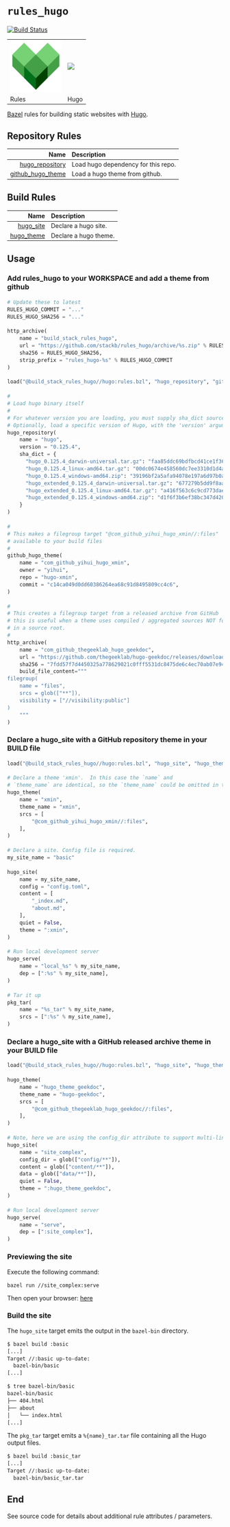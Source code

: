 # `rules_hugo`

[![Build Status](https://api.cirrus-ci.com/github/stackb/rules_hugo.svg)](https://cirrus-ci.com/github/stackb/rules_hugo)

<table><tr>
<td><img src="https://raw.githubusercontent.com/bazelbuild/bazel-blog/master/images/bazel-icon.svg" height="120"/></td>
<td><img src="https://raw.githubusercontent.com/gohugoio/hugoDocs/master/static/img/hugo-logo.png" height="120"/></td>
</tr><tr>
<td>Rules</td>
<td>Hugo</td>
</tr></table>

[Bazel](https://bazel.build) rules for building static websites with [Hugo](https://gohugo.io).

## Repository Rules

|                                    Name | Description                         |
| --------------------------------------: | :---------------------------------- |
|     [hugo_repository](#hugo_repository) | Load hugo dependency for this repo. |
| [github_hugo_theme](#github_hugo_theme) | Load a hugo theme from github.      |

## Build Rules

|                      Name | Description           |
| ------------------------: | :-------------------- |
|   [hugo_site](#hugo_site) | Declare a hugo site.  |
| [hugo_theme](#hugo_theme) | Declare a hugo theme. |

## Usage

### Add rules_hugo to your WORKSPACE and add a theme from github

```python
# Update these to latest
RULES_HUGO_COMMIT = "..."
RULES_HUGO_SHA256 = "..."

http_archive(
    name = "build_stack_rules_hugo",
    url = "https://github.com/stackb/rules_hugo/archive/%s.zip" % RULES_HUGO_COMMIT,
    sha256 = RULES_HUGO_SHA256,
    strip_prefix = "rules_hugo-%s" % RULES_HUGO_COMMIT
)

load("@build_stack_rules_hugo//hugo:rules.bzl", "hugo_repository", "github_hugo_theme")

#
# Load hugo binary itself
#
# For whatever version you are loading, you must supply sha_dict sourced from the checksums.txt of the release.
# Optionally, load a specific version of Hugo, with the 'version' argument
hugo_repository(
    name = "hugo",
    version = "0.125.4",
    sha_dict = {
      "hugo_0.125.4_darwin-universal.tar.gz": "faa85ddc69bdfbcd41ce1f369a2ecba5caf261ad0dafa76ee3016e1a05960fab",
      "hugo_0.125.4_linux-amd64.tar.gz": "00dc0674e458560dc7ee3310d1d4adb509208be867d9498d0055fd29e406e251",
      "hugo_0.125.4_windows-amd64.zip": "39196bf2a5afa94078e197a6d97b0a2bc6b76d2ca71838090beb6f2045f17c28",
      "hugo_extended_0.125.4_darwin-universal.tar.gz": "677279b5dd9f8aaf6d010f93895ba5e1180225d9b591172548d5e8dd8c2f1c78",
      "hugo_extended_0.125.4_linux-amd64.tar.gz": "a416f563c6c9cd773dae1a8a7c70596ef4afd45e36436e9c6b7822df56dc4b65",
      "hugo_extended_0.125.4_windows-amd64.zip": "d1f6f3b6ef38bc347d4206f017cc5c7a0a268ffd4c88f57d09376eb32146378c",
    }
)

#
# This makes a filegroup target "@com_github_yihui_hugo_xmin//:files"
# available to your build files
#
github_hugo_theme(
    name = "com_github_yihui_hugo_xmin",
    owner = "yihui",
    repo = "hugo-xmin",
    commit = "c14ca049d0dd60386264ea68c91d8495809cc4c6",
)

#
# This creates a filegroup target from a released archive from GitHub
# this is useful when a theme uses compiled / aggregated sources NOT found
# in a source root.
#
http_archive(
    name = "com_github_thegeeklab_hugo_geekdoc",
    url = "https://github.com/thegeeklab/hugo-geekdoc/releases/download/v0.34.2/hugo-geekdoc.tar.gz",
    sha256 = "7fdd57f7d4450325a778629021c0fff5531dc8475de6c4ec70ab07e9484d400e",
    build_file_content="""
filegroup(
    name = "files",
    srcs = glob(["**"]),
    visibility = ["//visibility:public"]
)
    """
)
```

### Declare a hugo_site with a GitHub repository theme in your BUILD file

```python
load("@build_stack_rules_hugo//hugo:rules.bzl", "hugo_site", "hugo_theme", "hugo_serve")

# Declare a theme 'xmin'.  In this case the `name` and
# `theme_name` are identical, so the `theme_name` could be omitted in this case.
hugo_theme(
    name = "xmin",
    theme_name = "xmin",
    srcs = [
        "@com_github_yihui_hugo_xmin//:files",
    ],
)

# Declare a site. Config file is required.
my_site_name = "basic"

hugo_site(
    name = my_site_name,
    config = "config.toml",
    content = [
        "_index.md",
        "about.md",
    ],
    quiet = False,
    theme = ":xmin",
)

# Run local development server
hugo_serve(
    name = "local_%s" % my_site_name,
    dep = [":%s" % my_site_name],
)

# Tar it up
pkg_tar(
    name = "%s_tar" % my_site_name,
    srcs = [":%s" % my_site_name],
)
```

### Declare a hugo_site with a GitHub released archive theme in your BUILD file

```python
load("@build_stack_rules_hugo//hugo:rules.bzl", "hugo_site", "hugo_theme", "hugo_serve")

hugo_theme(
    name = "hugo_theme_geekdoc",
    theme_name = "hugo-geekdoc",
    srcs = [
        "@com_github_thegeeklab_hugo_geekdoc//:files",
    ],
)

# Note, here we are using the config_dir attribute to support multi-lingual configurations.
hugo_site(
    name = "site_complex",
    config_dir = glob(["config/**"]),
    content = glob(["content/**"]),
    data = glob(["data/**"]),
    quiet = False,
    theme = ":hugo_theme_geekdoc",
)

# Run local development server
hugo_serve(
    name = "serve",
    dep = [":site_complex"],
)
```

### Previewing the site

Execute the following command:

```shell
bazel run //site_complex:serve
```

Then open your browser: [here](http://localhost:1313)

### Build the site

The `hugo_site` target emits the output in the `bazel-bin` directory.

```sh
$ bazel build :basic
[...]
Target //:basic up-to-date:
  bazel-bin/basic
[...]
```

```sh
$ tree bazel-bin/basic
bazel-bin/basic
├── 404.html
├── about
│   └── index.html
[...]
```

The `pkg_tar` target emits a `%{name}_tar.tar` file containing all the Hugo output files.

```sh
$ bazel build :basic_tar
[...]
Target //:basic up-to-date:
  bazel-bin/basic_tar.tar
```

## End

See source code for details about additional rule attributes / parameters.
